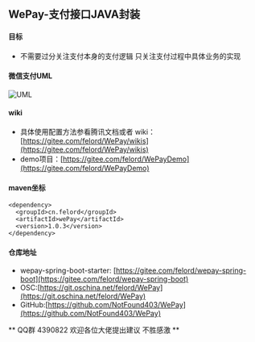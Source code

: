  
 
 
## **WePay-支付接口JAVA封装**
 
 
#### **目标**
 - 不需要过分关注支付本身的支付逻辑 只关注支付过程中具体业务的实现
 
 
#### **微信支付UML**
 ![UML](https://git.oschina.net/uploads/images/2017/0816/151415_9f389a6d_975445.png "UML.png") 
 

 
 
#### **wiki**
 - 具体使用配置方法参看腾讯文档或者 wiki：[https://gitee.com/felord/WePay/wikis](https://gitee.com/felord/WePay/wikis)
 - demo项目：[https://gitee.com/felord/WePayDemo](https://gitee.com/felord/WePayDemo)
 
#### **maven坐标**
 
 ```   
 <dependency>
   <groupId>cn.felord</groupId>
   <artifactId>wePay</artifactId>
   <version>1.0.3</version>
 </dependency>
 ```  



#### **仓库地址**
- wepay-spring-boot-starter: [https://gitee.com/felord/wepay-spring-boot](https://gitee.com/felord/wepay-spring-boot)
 - OSC:[https://git.oschina.net/felord/WePay](https://git.oschina.net/felord/WePay)
 - GitHub:[https://github.com/NotFound403/WePay](https://github.com/NotFound403/WePay)
 
 
** QQ群 4390822  欢迎各位大佬提出建议 不胜感激 **
 